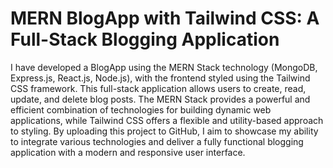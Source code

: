 # **MERN BlogApp with Tailwind CSS: A Full-Stack Blogging Application**

I have developed a BlogApp using the MERN Stack technology (MongoDB, Express.js, React.js, Node.js), with the frontend styled using the Tailwind CSS framework. This full-stack application allows users to create, read, update, and delete blog posts. The MERN Stack provides a powerful and efficient combination of technologies for building dynamic web applications, while Tailwind CSS offers a flexible and utility-based approach to styling. By uploading this project to GitHub, I aim to showcase my ability to integrate various technologies and deliver a fully functional blogging application with a modern and responsive user interface.
